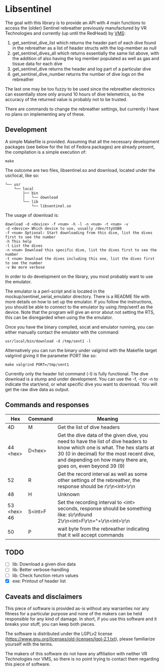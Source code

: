 # Libsentinel

The goal with this library is to provide an API with 4 main functions to access the (older) Sentinel rebreather previously manufactured by VR Technologies and currently (up until the RedHead) by [VMS](http://www.vmsrebreathers.com/):

1. get_sentinel_dive_list which returns the header part of each dive found in the rebreather as a list of header structs with the log-member as null
2. get_sentinel_dives_all which returns essentially the same list above, with the addition of also having the log member populated as well as gas and tissue data for each dive
3. get_sentinel_dive returns the header and log part of a particular dive
4. get_sentinel_dive_number returns the number of dive logs on the rebreather

The last one may be too fuzzy to be used since the rebreather electronics can essentially store only around 10 hours of dive telemetrics, so the accuracy of the returned value is probably not to be trusted.

There are commands to change the rebreather settings, but currently I have no plans on implementing any of these.

## Development

A simple Makefile is provided. Assuming that all the necessary development packages (see below for the list of Fedora packages) are already present, the compilation is a simple execution of:

```
make
```

The outcome are two files, libsentinel.so and download, located under the usr/local, like so:

```
└── usr
    └── local
        ├── bin
        │   └── download
        └── lib
            └── libsentinel.so
```

The usage of download is:

```
download -d <device> -f <num> -h -l -n <num> -t <num> -v
-d <device> Which device to use, usually /dev/ttyUSB0
-f <num> Optional: Start downloading from this dive, list the dives first to see the number
-h This help
-l List the dives
-n <num> Download this specific dive, list the dives first to see the number
-t <num> Download the dives including this one, list the dives first to see the number
-v Be more verbose
```

In order to do development on the library, you most probably want to use the emulator.

The emulator is a perl-script and is located in the mockup/sentinel_serial_emulator directory. There is a README file with more details on how to set up the emulator. If you follow the instructions, you should be able to connect to the emulator by using /tmp/sent1 as the device. Note that the program will give an error about not setting the RTS, this can be disregarded when using the the emulator.

Once you have the binary compiled, socat and emulator running, you can either manually contact the emulator with the command:

```
usr/local/bin/download -d /tmp/sent1 -l
```

Alternatively you can run the binary under valgrind with the Makefile target valgrind giving it the parameter PORT like so:

```
make valgrind PORT=/tmp/sent1
```

Currently only the header list command (-l) is fully functional. The dive download is a stump and under development. You can use the -f, -t or -n to indicate the start/end, or what specific dive you want to download. You will get the raw dive data as output.

## Commands and responses

Hex | Command | Meaning
----|---------|--------
4D | M | Get the list of dive headers
44 &lt;hex&gt; | D&lt;hex&gt; | Get the dive data of the given dive, you need to have the list of dive headers to know which one is what. The hex starts at 30 (0 in decimal) for the most recent dive, and depending on how many there are, goes on, even beyond 39 (9)
52 | R | Get the record interval as well as some other settings of the rebreather, the response should be r\r\n&lt;int&gt;\r\n
48 | H | Unknown
53 &lt;hex&gt; 46 | S&lt;int&gt;F | Set the recording interval to &lt;int&gt; seconds, response should be something like: s\r\nfound 2\r\n&lt;int&gt;F\r\n+^+\r\n&lt;int&gt;\r\n
50 | P | wait byte from the rebreather indicating that it will accept commands

## TODO

- [ ] lib: Download a given dive data
- [ ] lib: Better verbose-handling
- [ ] lib: Check function return values
- [x] exe: Printout of header list

## Caveats and disclaimers

This piece of software is provided as-is without any warranties nor any fitness for a particular purpose and none of the makers can be held responsible for any kind of damage. In short, if you use this software and it breaks your stuff, you can keep both pieces.

The software is distributed under the LGPLv2 license (https://www.gnu.org/licenses/old-licenses/lgpl-2.1.txt), please familiarize yourself with the terms.

The makers of this software do not have any affiliation with neither VR Technologies nor VMS, so there is no point trying to contact them regarding this piece of software.
